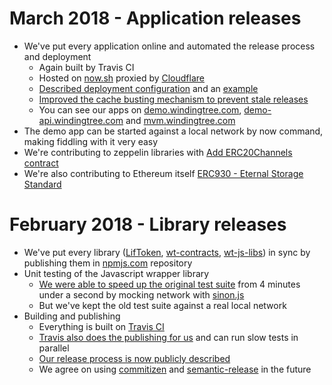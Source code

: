 # March 2018 - Application releases

- We've put every application online and automated the release process and deployment
    - Again built by Travis CI
    - Hosted on [now.sh](https://zeit.co/now) proxied by [Cloudflare](https://www.cloudflare.com/)
    - [Described deployment configuration](https://github.com/windingtree/wiki/blob/master/app-deployment.md)
    and an [example](https://github.com/windingtree/wt-nodejs-api/pull/101)
    - [Improved the cache busting mechanism to prevent stale releases](https://github.com/windingtree/wt-demo-app/pull/100)
    - You can see our apps on [demo.windingtree.com](https://demo.windingtree.com),
    [demo-api.windingtree.com](https://demo-api.windingtree.com) and [mvm.windingtree.com](https://mvm.windingtree.com)
- The demo app can be started against a local network by now command, making fiddling with it very easy
- We're contributing to zeppelin libraries with [Add ERC20Channels contract](https://github.com/OpenZeppelin/zeppelin-solidity/pull/622)
- We're also contributing to Ethereum itself [ERC930 - Eternal Storage Standard](https://github.com/ethereum/EIPs/issues/930)

# February 2018 - Library releases

- We've put every library ([LifToken](https://github.com/windingtree/LifToken),
[wt-contracts](https://github.com/windingtree/wt-contracts),
[wt-js-libs](https://github.com/windingtree/wt-js-libs)) in sync by publishing them
in [npmjs.com](https://www.npmjs.com/org/windingtree) repository
- Unit testing of the Javascript wrapper library
    - [We were able to speed up the original test suite](https://github.com/windingtree/wt-js-libs/pull/109) from 4 minutes under a second by mocking network with [sinon.js](http://sinonjs.org/)
    - But we've kept the old test suite against a real local network
- Building and publishing
    - Everything is built on [Travis CI](https://travis-ci.org/)
    - [Travis also does the publishing for us](https://travis-ci.org/windingtree/wt-js-libs/builds/352436520) and can run slow tests in parallel
    - [Our release process is now publicly described](https://github.com/windingtree/wiki/blob/master/development.md)
    - We agree on using [commitizen](http://commitizen.github.io/cz-cli/) and [semantic-release](https://semantic-release.gitbooks.io/semantic-release/content/#highlights) in the future
